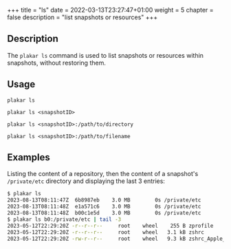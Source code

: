 +++
title = "ls"
date = 2022-03-13T23:27:47+01:00
weight = 5
chapter = false
description = "list snapshots or resources"
+++

## Description

The `plakar ls` command is used to list snapshots or resources within snapshots, without restoring them.

## Usage

`plakar ls`

`plakar ls <snapshotID>`

`plakar ls <snapshotID>:/path/to/directory`

`plakar ls <snapshotID>:/path/to/filename`


## Examples

Listing the content of a repository,
then the content of a snapshot's `/private/etc` directory and displaying the last 3 entries:

```sh
$ plakar ls
2023-08-13T08:11:47Z  6b8987eb    3.0 MB        0s /private/etc
2023-08-13T08:11:48Z  e1a571c6    3.0 MB        0s /private/etc
2023-08-13T08:11:48Z  b00c1e5d    3.0 MB        0s /private/etc
$ plakar ls b0:/private/etc | tail -3
2023-05-12T22:29:20Z -r--r--r--     root    wheel    255 B zprofile
2023-05-12T22:29:20Z -r--r--r--     root    wheel   3.1 kB zshrc
2023-05-12T22:29:20Z -rw-r--r--     root    wheel   9.3 kB zshrc_Apple_Terminal
```